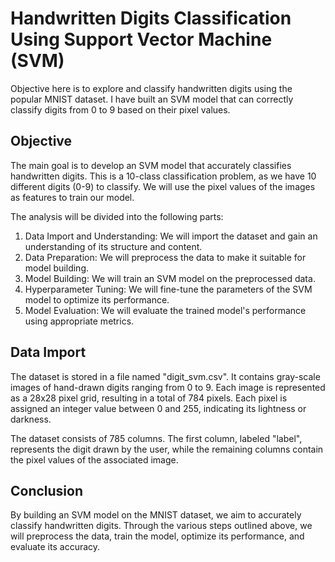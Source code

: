 # Handwritten Digits Classification Using Support Vector Machine (SVM)

Objective here is to explore and classify handwritten digits using the popular MNIST dataset. I have built an SVM model that can correctly classify digits from 0 to 9 based on their pixel values.

## Objective

The main goal is to develop an SVM model that accurately classifies handwritten digits. This is a 10-class classification problem, as we have 10 different digits (0-9) to classify. We will use the pixel values of the images as features to train our model.

The analysis will be divided into the following parts:

1. Data Import and Understanding: We will import the dataset and gain an understanding of its structure and content.
2. Data Preparation: We will preprocess the data to make it suitable for model building.
3. Model Building: We will train an SVM model on the preprocessed data.
4. Hyperparameter Tuning: We will fine-tune the parameters of the SVM model to optimize its performance.
5. Model Evaluation: We will evaluate the trained model's performance using appropriate metrics.

## Data Import

The dataset is stored in a file named "digit_svm.csv". It contains gray-scale images of hand-drawn digits ranging from 0 to 9. Each image is represented as a 28x28 pixel grid, resulting in a total of 784 pixels. Each pixel is assigned an integer value between 0 and 255, indicating its lightness or darkness.

The dataset consists of 785 columns. The first column, labeled "label", represents the digit drawn by the user, while the remaining columns contain the pixel values of the associated image.

## Conclusion

By building an SVM model on the MNIST dataset, we aim to accurately classify handwritten digits. Through the various steps outlined above, we will preprocess the data, train the model, optimize its performance, and evaluate its accuracy.
